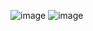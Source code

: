 
![image](https://user-images.githubusercontent.com/92837455/192789827-e4fdfbd6-2e67-458f-aab5-91f5cb29bfe7.png)
![image](https://user-images.githubusercontent.com/92837455/192789869-1ec6e619-1463-4bef-aaa5-9cbdb79434df.png)
